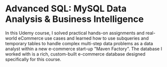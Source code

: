 # Advanced SQL: MySQL Data Analysis & Business Intelligence

In this Udemy course, I solved practical hands-on assignments and real-world eCommerce use cases and learned how to use subqueries and temporary tables to handle complex multi-step data problems as a data analyst within a new e-commerce start-up "Maven Factory". The database I worked with is a rich, custom-built e-commerce database designed specifically for this course.
